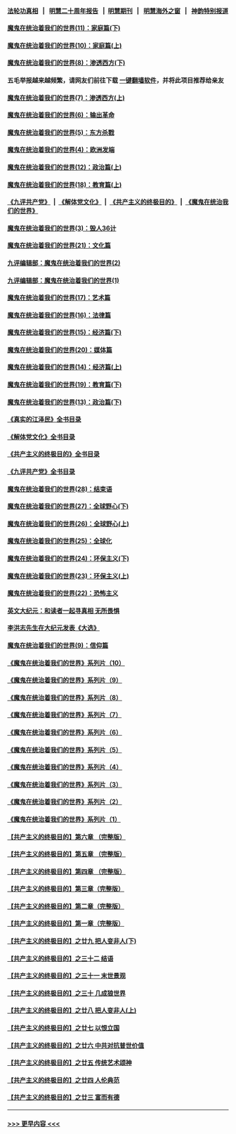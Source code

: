 #### [法轮功真相](https://github.com/gfw-breaker/truth/blob/master/README.md?t=0) &nbsp;&nbsp;|&nbsp;&nbsp; [明慧二十周年报告](https://github.com/gfw-breaker/mh-reports/blob/master/README.md?t=0) &nbsp;&nbsp;|&nbsp;&nbsp;[明慧期刊](https://github.com/gfw-breaker/mh-qikan) &nbsp;&nbsp;|&nbsp;&nbsp; [明慧海外之窗](https://github.com/gfw-breaker/mh-news/blob/master/README.md?t=0) &nbsp;&nbsp;|&nbsp;&nbsp; [神韵特别报道](https://github.com/gfw-breaker/mh-news/blob/master/shenyun.md?t=0)
#### [魔鬼在统治着我们的世界(11)：家庭篇(下)](../pages/nsc422/n10440961.md?t=12111450) 
#### [魔鬼在统治着我们的世界(10)：家庭篇(上)](../pages/nsc422/n10435448.md?t=12111450) 
#### [魔鬼在统治着我们的世界(8)：渗透西方(下)](../pages/nsc422/n10429603.md?t=12111450) 
#### 五毛举报越来越频繁，请网友们前往下载 [一键翻墙软件](https://github.com/gfw-breaker/ssr-accounts)，并将此项目推荐给亲友
#### [魔鬼在统治着我们的世界(7)：渗透西方(上)](../pages/nsc422/n10426013.md?t=12111450) 
#### [魔鬼在统治着我们的世界(6)：输出革命](../pages/nsc422/n10421536.md?t=12111450) 
#### [魔鬼在统治着我们的世界(5)：东方杀戮](../pages/nsc422/n10417707.md?t=12111450) 
#### [魔鬼在统治着我们的世界(4)：欧洲发端](../pages/nsc422/n10414890.md?t=12111450) 
#### [魔鬼在统治着我们的世界(12)：政治篇(上)](../pages/nsc422/n10444576.md?t=12111450) 
#### [魔鬼在统治着我们的世界(18)：教育篇(上)](../pages/nsc422/n10526970.md?t=12111450) 
#### [《九评共产党》](https://github.com/begood0513/9ping.md/blob/master/README.md) &nbsp;|&nbsp; [《解体党文化》](../../../../jtdwh.md/blob/master/README.md)  &nbsp;|&nbsp; [《共产主义的终极目的》](../../../../gczydzjmd.md/blob/master/README.md) &nbsp;|&nbsp; [《魔鬼在统治我们的世界》](../../../../mgztzwmdsj.md/blob/master/README.md) 
#### [魔鬼在统治着我们的世界(3)：毁人36计](../pages/nsc422/n10411583.md?t=12111450) 
#### [魔鬼在统治着我们的世界(21)：文化篇](../pages/nsc422/n10597706.md?t=12111450) 
#### [九评编辑部：魔鬼在统治着我们的世界(2)](../pages/nsc422/n10410036.md?t=12111450) 
#### [九评编辑部：魔鬼在统治着我们的世界(1)](../pages/nsc422/n10406825.md?t=12111450) 
#### [魔鬼在统治着我们的世界(17)：艺术篇](../pages/nsc422/n10499093.md?t=12111450) 
#### [魔鬼在统治着我们的世界(16)：法律篇](../pages/nsc422/n10485969.md?t=12111450) 
#### [魔鬼在统治着我们的世界(15)：经济篇(下)](../pages/nsc422/n10469975.md?t=12111450) 
#### [魔鬼在统治着我们的世界(20)：媒体篇](../pages/nsc422/n10586579.md?t=12111450) 
#### [魔鬼在统治着我们的世界(14)：经济篇(上)](../pages/nsc422/n10457370.md?t=12111450) 
#### [魔鬼在统治着我们的世界(19)：教育篇(下)](../pages/nsc422/n10564808.md?t=12111450) 
#### [魔鬼在统治着我们的世界(13)：政治篇(下)](../pages/nsc422/n10448270.md?t=12111450) 
#### [《真实的江泽民》全书目录](../pages/nsc422/n13721399.md?t=12111450) 
#### [《解体党文化》全书目录](../pages/nsc422/n13721157.md?t=12111450) 
#### [《共产主义的终极目的》全书目录](../pages/nsc422/n13721048.md?t=12111450) 
#### [《九评共产党》全书目录](../pages/nsc422/n13708085.md?t=12111450) 
#### [魔鬼在统治着我们的世界(28)：结束语](../pages/nsc422/n10936246.md?t=12111450) 
#### [魔鬼在统治着我们的世界(27)：全球野心(下)](../pages/nsc422/n10928319.md?t=12111450) 
#### [魔鬼在统治着我们的世界(26)：全球野心(上)](../pages/nsc422/n10900318.md?t=12111450) 
#### [魔鬼在统治着我们的世界(25)：全球化](../pages/nsc422/n10788205.md?t=12111450) 
#### [魔鬼在统治着我们的世界(24)：环保主义(下)](../pages/nsc422/n10695307.md?t=12111450) 
#### [魔鬼在统治着我们的世界(23)：环保主义(上)](../pages/nsc422/n10688613.md?t=12111450) 
#### [魔鬼在统治着我们的世界(22)：恐怖主义](../pages/nsc422/n10614727.md?t=12111450) 
#### [英文大纪元：和读者一起寻真相 无所畏惧](../pages/nsc422/n12542027.md?t=12111450) 
#### [李洪志先生在大纪元发表《大选》](../pages/nsc422/n12534746.md?t=12111450) 
#### [魔鬼在统治着我们的世界(9)：信仰篇](../pages/nsc422/n10432159.md?t=12111450) 
#### [《魔鬼在统治着我们的世界》系列片（10）](../pages/nsc422/n12292670.md?t=12111450) 
#### [《魔鬼在统治着我们的世界》系列片（9）](../pages/nsc422/n12290859.md?t=12111450) 
#### [《魔鬼在统治着我们的世界》系列片（8）](../pages/nsc422/n12287445.md?t=12111450) 
#### [《魔鬼在统治着我们的世界》系列片（7）](../pages/nsc422/n12283425.md?t=12111450) 
#### [《魔鬼在统治着我们的世界》系列片（6）](../pages/nsc422/n12282314.md?t=12111450) 
#### [《魔鬼在统治着我们的世界》系列片（5）](../pages/nsc422/n12281419.md?t=12111450) 
#### [《魔鬼在统治着我们的世界》系列片（4）](../pages/nsc422/n12274024.md?t=12111450) 
#### [《魔鬼在统治着我们的世界》系列片（3）](../pages/nsc422/n12271322.md?t=12111450) 
#### [《魔鬼在统治着我们的世界》系列片（2）](../pages/nsc422/n12269049.md?t=12111450) 
#### [《魔鬼在统治着我们的世界》系列片（1）](../pages/nsc422/n12267575.md?t=12111450) 
#### [【共产主义的终极目的】第六章 （完整版）](../pages/nsc422/n11428913.md?t=12111450) 
#### [【共产主义的终极目的】第五章 （完整版）](../pages/nsc422/n11428912.md?t=12111450) 
#### [【共产主义的终极目的】第四章 （完整版）](../pages/nsc422/n11428907.md?t=12111450) 
#### [【共产主义的终极目的】第三章（完整版）](../pages/nsc422/n11428848.md?t=12111450) 
#### [【共产主义的终极目的】第二章（完整版）](../pages/nsc422/n11428831.md?t=12111450) 
#### [【共产主义的终极目的】第一章（完整版）](../pages/nsc422/n11417651.md?t=12111450) 
#### [【共产主义的终极目的】之廿九 把人变非人(下)](../pages/nsc422/n11344140.md?t=12111450) 
#### [【共产主义的终极目的】之三十二 结语](../pages/nsc422/n11360535.md?t=12111450) 
#### [【共产主义的终极目的】之三十一 末世景观](../pages/nsc422/n11351129.md?t=12111450) 
#### [【共产主义的终极目的】之三十 几成狼世界](../pages/nsc422/n11348280.md?t=12111450) 
#### [【共产主义的终极目的】之廿八 把人变非人(上)](../pages/nsc422/n11340492.md?t=12111450) 
#### [【共产主义的终极目的】之廿七 以恨立国](../pages/nsc422/n11336944.md?t=12111450) 
#### [【共产主义的终极目的】之廿六 中共对抗普世价值](../pages/nsc422/n11324785.md?t=12111450) 
#### [【共产主义的终极目的】之廿五 传统艺术颂神](../pages/nsc422/n11296396.md?t=12111450) 
#### [【共产主义的终极目的】之廿四 人伦典范](../pages/nsc422/n11296397.md?t=12111450) 
#### [【共产主义的终极目的】之廿三 富而有德](../pages/nsc422/n11283598.md?t=12111450) 

----
#### [ >>> 更早内容 <<< ](../indexes/nsc422-earlier.md)
